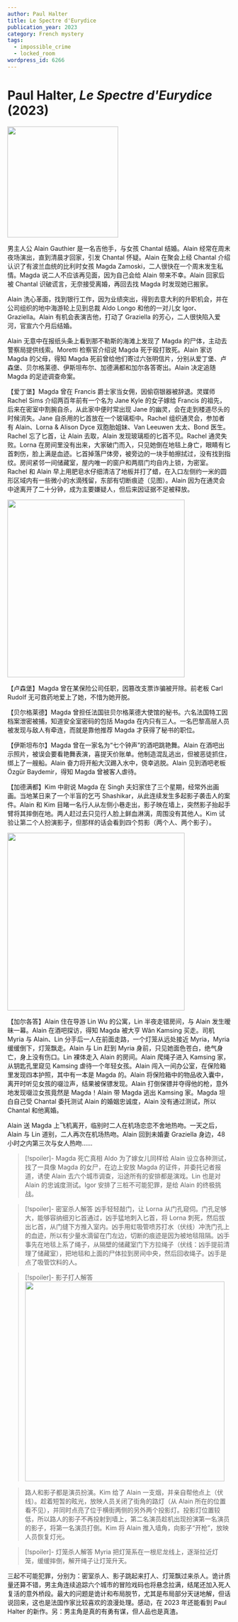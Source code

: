 ```yaml
---
author: Paul Halter
title: Le Spectre d'Eurydice
publication_year: 2023
category: French mystery
tags:
  - impossible_crime
  - locked_room
wordpress_id: 6266
---
```


# Paul Halter, <i>Le Spectre d'Eurydice</i> (2023)

<img src=images/2023_cover.jpg width=250/>

男主人公 Alain Gauthier 是一名吉他手，与女孩 Chantal 结婚。Alain 经常在周末夜场演出，直到清晨才回家，引发 Chantal 怀疑。Alain 在聚会上经 Chantal 介绍认识了有波兰血统的比利时女孩 Magda Zamoski，二人很快在一个周末发生私情。Magda 说二人不应该再见面，因为自己会给 Alain 带来不幸。Alain 回家后被 Chantal 识破谎言，无奈接受离婚，再回去找 Magda 时发现她已搬家。

Alain 洗心革面，找到银行工作，因为业绩突出，得到去意大利的升职机会，并在公司组织的地中海游轮上见到总裁 Aldo Longo 和他的一对儿女 Igor、Graziella。Alain 有机会表演吉他，打动了 Graziella 的芳心，二人很快陷入爱河，官宣六个月后结婚。

Alain 无意中在报纸头条上看到那不勒斯的海滩上发现了 Magda 的尸体，主动去警察局提供线索。Moretti 检察官介绍说 Magda 死于殴打致死。Alain 家访 Magda 的父母，得知 Magda 死前曾给他们寄过六张明信片，分别从爱丁堡、卢森堡、贝尔格莱德、伊斯坦布尔、加德满都和加尔各答寄出。Alain 决定追随 Magda 的足迹调查命案。

【爱丁堡】Magda 曾在 Francis 爵士家当女佣，因偷窃银器被辞退。灵媒师 Rachel Sims 介绍两百年前有一个名为 Jane Kyle 的女子嫁给 Francis 的祖先，后来在密室中割腕自杀，从此家中便时常出现 Jane 的幽灵，会在走到楼道尽头的时候消失。Jane 自杀用的匕首放在一个玻璃柜中。Rachel 组织通灵会，参加者有 Alain、Lorna & Alison Dyce 双胞胎姐妹、Van Leeuwen 太太、Bond 医生。Rachel 忘了匕首，让 Alain 去取，Alain 发现玻璃柜的匕首不见。Rachel 通灵失败。Lorna 在房间里没有出来，大家破门而入，只见她倒在地毯上身亡，眼睛有匕首刺伤，脸上满是血迹。匕首掉落尸体旁，被旁边的一块手帕擦拭过，没有找到指纹。房间紧邻一间储藏室，屋内唯一的窗户和两扇门均自内上锁，为密室。Rachel 和 Alain 早上用肥皂水仔细清洁了地板并打了蜡，在入口左侧约一米的圆形区域内有一些微小的水滴残留，东部有切断痕迹（见图）。Alain 因为在通灵会中途离开了二十分钟，成为主要嫌疑人，但后来因证据不足被释放。

<img src=images/2023_bedroom.jpg width=400/>

【卢森堡】Magda 曾在某保险公司任职，因篡改支票诈骗被开除。前老板 Carl Rudolf 无可救药地爱上了她，不惜为她开脱。

【贝尔格莱德】Magda 曾担任法国驻贝尔格莱德大使馆的秘书。六名法国特工因档案泄密被捕，知道安全室密码的包括 Magda 在内只有三人。一名巴黎高层人员被发现与敌人有牵连，而就是靠他推荐 Magda 才获得了秘书的职位。

【伊斯坦布尔】Magda 曾在一家名为“七个钟声”的酒吧跳艳舞。Alain 在酒吧出示照片，被误会要看艳舞表演，喜提天价账单。他制造混乱逃出，但被恶徒抓住，绑上了一艘船。Alain 奋力将开船大汉踢入水中，侥幸逃脱。Alain 见到酒吧老板 Özgür Baydemir，得知 Magda 曾被客人虐待。

【加德满都】Kim 中尉说 Magda 在 Singh 夫妇家住了三个星期，经常外出画画。当地某日来了一个半盲的乞丐 Shashikar，从此连续发生多起影子袭击人的案件。Alain 和 Kim 目睹一名行人从左侧小巷走出，影子映在墙上，突然影子抬起手臂将其摔倒在地。两人赶过去只见行人脸上鲜血淋漓，周围没有其他人。Kim 试验让第二个人扮演影子，但那样的话会看到四个剪影（两个人、两个影子）。

<img src=images/2023_passage.jpg width=400/>

【加尔各答】Alain 住在导游 Lin Wu 的公寓，Lin 半夜走错房间，与 Alain 发生暧昧一幕。Alain 在酒吧探访，得知 Magda 被大亨 Wân Kamsing 买走。司机 Myria 与 Alain、Lin 分手后一人在前面走路，一个灯笼从远处接近 Myria，Myria 缓缓倒下，灯笼飘走。Alain 与 Lin 赶到 Myria 身前，只见她面色苍白，绝气身亡，身上没有伤口。Lin 裸体走入 Alain 的房间。Alain 爬绳子进入 Kamsing 家，从钥匙孔里窥见 Kamsing 虐待一个年轻女孩。Alain 闯入一间办公室，在保险箱里发现四本护照，其中有一本是 Magda 的。Alain 将保险箱中的物品收入囊中，离开时听见女孩的啜泣声，结果被保镖发现。Alain 打倒保镖并夺得他的枪，意外地发现啜泣女孩竟然是 Magda！Alain 带 Magda 逃出 Kamsing 家。Magda 坦白自己受 Chantal 委托测试 Alain 的婚姻忠诚度，Alain 没有通过测试，所以 Chantal 和他离婚。

Alain 送 Magda 上飞机离开，临别时二人在机场恋恋不舍地热吻。一天之后，Alain 与 Lin 道别，二人再次在机场热吻。Alain 回到未婚妻 Graziella 身边，48 小时之内第三次与女人热吻……

> [!spoiler]- Magda 死亡真相
> Aldo 为了嫁女儿同样给 Alain 设立各种测试，找了一具像 Magda 的女尸，在边上安放 Magda 的证件，并委托记者报道，诱使 Alain 去六个城市调查，沿途所有的安排都是演戏。Lin 也是对 Alain 的忠诚度测试。Igor 安排了三桩不可能犯罪，是给 Alain 的终极挑战。

> [!spoiler]- 密室杀人解答
> 凶手轻轻敲门，让 Lorna 从门孔窥伺。门孔足够大，能够容纳细刃匕首通过，凶手猛地刺入匕首，将 Lorna 刺死，然后拔出匕首，从门缝下方推入室内。凶手用虹吸管喷苏打水（伏线）冲洗门孔上的血迹，所以有少量水滴留在门左边，切断的痕迹是因为被地毯阻隔。凶手事先在地毯上系了绳子，从隔壁的储藏室门下方拉绳子（伏线：凶手提前清理了储藏室），把地毯和上面的尸体拉到房间中央，然后回收绳子。凶手是点了吸管饮料的人。

> [!spoiler]- 影子打人解答
> <img src=images/2023_passage_solution.jpg width=450/>

> 路人和影子都是演员扮演。Kim 给了 Alain 一支烟，并亲自帮他点上（伏线）。趁着短暂的眩光，放映人员关闭了街角的路灯（从 Alain 所在的位置看不见），并同时点亮了位于横街两侧的另外两个投影灯。投影灯位置较低，所以路人的影子不再投射到墙上，第二名演员趁机出现扮演第一名演员的影子，将第一名演员打倒。Kim 将 Alain 推入墙角，向影子“开枪”，放映人员恢复灯光。

> [!spoiler]- 灯笼杀人解答
> Myria 把灯笼系在一根尼龙线上，逐渐拉近灯笼，缓缓摔倒，解开绳子让灯笼升天。

三起不可能犯罪，分别为：密室杀人、影子跳起来打人、灯笼飘过来杀人。诡计质量还算不错，男主角连续追踪六个城市的冒险戏码也将悬念拉满，结尾还加入死人复活的意外桥段。最大的问题是诡计和布局脱节，尤其是布局部分天谜地解，但话说回来，这也是法国作家比较喜欢的浪漫处理。感动，在 2023 年还能看到 Paul Halter 的新作。另：男主角是真的有勇有谋，但人品也是真渣。
